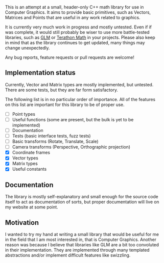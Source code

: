 This is an attempt at a small, header-only C++ math library for use in
Computer Graphics. It aims to provide basic primitives, such as Vectors,
Matrices and Points that are useful in any work related to graphics.

It is currently very much work in progress and mostly untested. Even if if
was complete, it would still probably be wiser to use more battle-tested
libraries, such as [GLM](https://github.com/g-truc/glm) or
[Terathon Math](https://github.com/EricLengyel/Terathon-Math-Library) in your
projects. Please also keep in mind that as the library continues to get
updated, many things may change unexpectedly.

Any bug reports, feature requests or pull requests are welcome!

## Implementation status

Currently, Vector and Matrix types are mostly implemented, but untested.
There are some tests, but they are far form satisfactory.

The following list is in no particular order of importance. All of the
features on this list are important for this library to be of proper use.

- [ ] Point types
- [ ] Useful functions (some are present, but the bulk is yet to be implemented)
- [ ] Documentation
- [ ] Tests (basic interface tests, fuzz tests)
- [ ] Basic transforms (Rotate, Translate, Scale)
- [ ] Camera transforms (Perspective, Orthographic projection)
- [x] Coordinate frames
- [x] Vector types
- [x] Matrix types
- [x] Useful constants

## Documentation

The library is mostly self-explanatory and small enough
for the source code itself to act as documentation of sorts,
but proper documentation will live on my website at some point.

## Motivation

I wanted to try my hand at writing a small library that would be useful for me
in the field that I am most interested in, that is Computer Graphics. Another
reason was because I believe that libraries like GLM are a bit too convoluted
in their implementation. They are implemented through many templated
abstractions and/or implement difficult features like swizzling.
